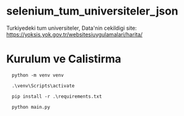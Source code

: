# selenium_tum_universiteler_json
Turkiyedeki tum universiteler, Data'nin cekildigi site: https://yoksis.yok.gov.tr/websitesiuygulamalari/harita/
# Kurulum ve Calistirma

``` 
  python -m venv venv

  .\venv\Scripts\activate
 
  pip install -r .\requirements.txt

  python main.py
  
```
